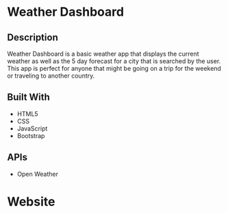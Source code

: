 # Weather Dashboard

## Description
Weather Dashboard is a basic weather app that displays the current weather as well as the 5 day forecast for a city that is searched by the user. 
This app is perfect for anyone that might be going on a trip for the weekend or traveling to another country.

## Built With
* HTML5
* CSS
* JavaScript
* Bootstrap

## APIs
* Open Weather

# Website

